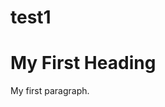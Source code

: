 # test1
<!DOCTYPE html>
<html>
<body>

<h1>My First Heading</h1>

<p>My first paragraph.</p>

</body>
</html>
